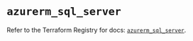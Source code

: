 # `azurerm_sql_server`

Refer to the Terraform Registry for docs: [`azurerm_sql_server`](https://registry.terraform.io/providers/hashicorp/azurerm/3.103.1/docs/resources/sql_server).
